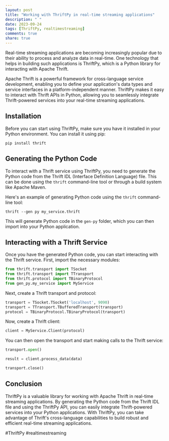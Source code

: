 ```yaml
---
layout: post
title: "Working with ThriftPy in real-time streaming applications"
description: " "
date: 2023-09-24
tags: [ThriftPy, realtimestreaming]
comments: true
share: true
---
```


Real-time streaming applications are becoming increasingly popular due to their ability to process and analyze data in real-time. One technology that helps in building such applications is ThriftPy, which is a Python library for interacting with Apache Thrift.

Apache Thrift is a powerful framework for cross-language service development, enabling you to define your application's data types and service interfaces in a platform-independent manner. ThriftPy makes it easy to interact with Thrift APIs in Python, allowing you to seamlessly integrate Thrift-powered services into your real-time streaming applications.

## Installation

Before you can start using ThriftPy, make sure you have it installed in your Python environment. You can install it using pip:

```
pip install thrift
```

## Generating the Python Code

To interact with a Thrift service using ThriftPy, you need to generate the Python code from the Thrift IDL (Interface Definition Language) file. This can be done using the `thrift` command-line tool or through a build system like Apache Maven.

Here's an example of generating Python code using the `thrift` command-line tool:

```
thrift --gen py my_service.thrift
```

This will generate Python code in the `gen-py` folder, which you can then import into your Python application.

## Interacting with a Thrift Service

Once you have the generated Python code, you can start interacting with the Thrift service. First, import the necessary modules:

```python
from thrift.transport import TSocket
from thrift.transport import TTransport
from thrift.protocol import TBinaryProtocol
from gen_py.my_service import MyService
```

Next, create a Thrift transport and protocol:

```python
transport = TSocket.TSocket('localhost', 9090)
transport = TTransport.TBufferedTransport(transport)
protocol = TBinaryProtocol.TBinaryProtocol(transport)
```

Now, create a Thrift client:

```python
client = MyService.Client(protocol)
```

You can then open the transport and start making calls to the Thrift service:

```python
transport.open()

result = client.process_data(data)

transport.close()
```

## Conclusion

ThriftPy is a valuable library for working with Apache Thrift in real-time streaming applications. By generating the Python code from the Thrift IDL file and using the ThriftPy API, you can easily integrate Thrift-powered services into your Python applications. With ThriftPy, you can take advantage of Thrift's cross-language capabilities to build robust and efficient real-time streaming applications.

#ThriftPy #realtimestreaming